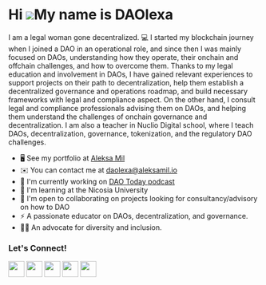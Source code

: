 Hi ![](https://user-images.githubusercontent.com/18350557/176309783-0785949b-9127-417c-8b55-ab5a4333674e.gif)My name is DAOlexa
===============================================================================================================================

I am a legal woman gone decentralized. 💻 I started my blockchain journey when I joined a DAO in an operational role, and since then I was mainly focused on DAOs, understanding how they operate, their onchain and offchain challenges, and how to overcome them. Thanks to my legal education and involvement in DAOs, I have gained relevant experiences to support projects on their path to decentralization, help them establish a decentralized governance and operations roadmap, and build necessary frameworks with legal and compliance aspect. On the other hand, I consult legal and compliance professionals advising them on DAOs, and helping them understand the challenges of onchain governance and decentralization. I am also a teacher in Nuclio Digital school, where I teach DAOs, decentralization, governance, tokenization, and the regulatory DAO challenges.

* 🖥️  See my portfolio at [Aleksa Mil](http://aleksamil.io/)
* ✉️  You can contact me at [daolexa@aleksamil.io](mailto:daolexa@aleksamil.io)
* 🚀  I'm currently working on [DAO Today podcast](http://daotoday.io/)
* 🧠  I'm learning at the Nicosia University
* 🤝  I'm open to collaborating on projects looking for consultancy/advisory on how to DAO
* ⚡  A passionate educator on DAOs, decentralization, and governance.
* 👩‍💻  An advocate for diversity and inclusion.


### Let's Connect! 

<p align="left"> <a href="https://discord.com/users/daolexa#0101" target="_blank" rel="noreferrer"><img src="https://raw.githubusercontent.com/danielcranney/readme-generator/main/public/icons/socials/discord.svg" width="32" height="32" /></a> <a href="https://www.github.com/daolexa" target="_blank" rel="noreferrer"><img src="https://raw.githubusercontent.com/danielcranney/readme-generator/main/public/icons/socials/github.svg" width="32" height="32" /></a> <a href="http://www.instagram.com/dao__today" target="_blank" rel="noreferrer"><img src="https://raw.githubusercontent.com/danielcranney/readme-generator/main/public/icons/socials/instagram.svg" width="32" height="32" /></a> <a href="https://www.linkedin.com/in/aleksa-mil" target="_blank" rel="noreferrer"><img src="https://raw.githubusercontent.com/danielcranney/readme-generator/main/public/icons/socials/linkedin.svg" width="32" height="32" /></a> <a href="https://www.twitter.com/alexamil_" target="_blank" rel="noreferrer"><img src="https://raw.githubusercontent.com/danielcranney/readme-generator/main/public/icons/socials/twitter.svg" width="32" height="32" /></a></p>
